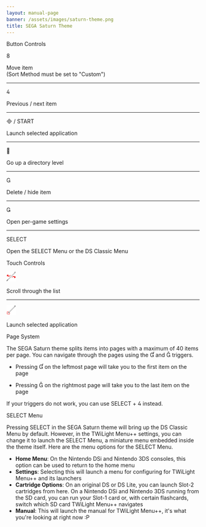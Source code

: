 ```yaml
---
layout: manual-page
banner: /assets/images/saturn-theme.png
title: SEGA Saturn Theme
---
```


<div class="section-title">Button Controls</div>
<div class="section-body">
    <div class="button-action-group">
        <p class="button-action button">&#xE079;</p>
        <p class="button-action-text">Move item<br>(Sort Method must be set to "Custom")</p>
    </div>
    <hr>
    <div class="button-action-group">
        <p class="button-action button">&#xE07E;</p>
        <p class="button-action-text">Previous / next item</p>
    </div>
    <hr>
    <div class="button-action-group">
        <p class="button-action"><span class="button">&#xE000; /</span> START</p>
        <p class="button-action-text">Launch selected application</p>
    </div>
    <hr>
    <div class="button-action-group">
        <p class="button-action button">&#xE001;</p>
        <p class="button-action-text">Go up a directory level</p>
    </div>
    <hr>
    <div class="button-action-group">
        <p class="button-action button">&#xE002;</p>
        <p class="button-action-text">Delete / hide item</p>
    </div>
    <hr>
    <div class="button-action-group">
        <p class="button-action button">&#xE003;</p>
        <p class="button-action-text">Open per-game settings</p>
    </div>
    <hr>
    <div class="button-action-group">
        <p class="button-action">SELECT</p>
        <p class="button-action-text">Open the SELECT Menu or the DS Classic Menu</p>
    </div>
</div>

<div class="section-title">Touch Controls</div>
<div class="section-body">
    <div class="button-action-group">
        <p class="button-action"><img src="/assets/images/left-right.png"></p>
        <p class="button-action-text">Scroll through the list</p>
    </div>
    <hr>
    <div class="button-action-group">
        <p class="button-action"><img src="/assets/images/tap.png"></p>
        <p class="button-action-text">Launch selected application</p>
    </div>
    <!-- <hr>
    <div>
        <p>
            If the Sort Method is set to "Custom", you can drag the icon up to move it.
        </p>
    </div> -->
</div>

<div class="section-title">Page System</div>
<div class="section-body">
    <p>
        The SEGA Saturn theme splits items into pages with a maximum of 40 items per page. You can navigate through the pages using the &#xE004; and &#xE005; triggers.
    </p>
    <ul>
        <li><p>Pressing &#xE004; on the leftmost page will take you to the first item on the page</p></li>
        <li><p>Pressing &#xE005; on the rightmost page will take you to the last item on the page</p></li>
    </ul>
    <p>
        If your triggers do not work, you can use SELECT + &#xE07E; instead.
    </p>
</div>

<div class="section-title">SELECT Menu</div>
<div class="section-body">
    <p>
        Pressing SELECT in the SEGA Saturn theme will bring up the DS Classic Menu by default. However, in the TWiLight Menu++ settings, you can change it to launch the SELECT Menu, a miniature menu embedded inside the theme itself. Here are the menu options for the SELECT Menu.
    </p>
    <ul>
        <li><strong>Home Menu</strong>: On the Nintendo DSi and Nintendo 3DS consoles, this option can be used to return to the home menu</li>
        <li><strong>Settings</strong>: Selecting this will launch a menu for configuring for TWiLight Menu++ and its launchers</li>
        <li><strong>Cartridge Options</strong>: On an original DS or DS Lite, you can launch Slot-2 cartridges from here. On a Nintendo DSi and Nintendo 3DS running from the SD card, you can run your Slot-1 card or, with certain flashcards, switch which SD card TWiLight Menu++ navigates</li>
        <li><strong>Manual</strong>: This will launch the manual for TWiLight Menu++, it's what you're looking at right now :P</li>
    </ul>
</div>
